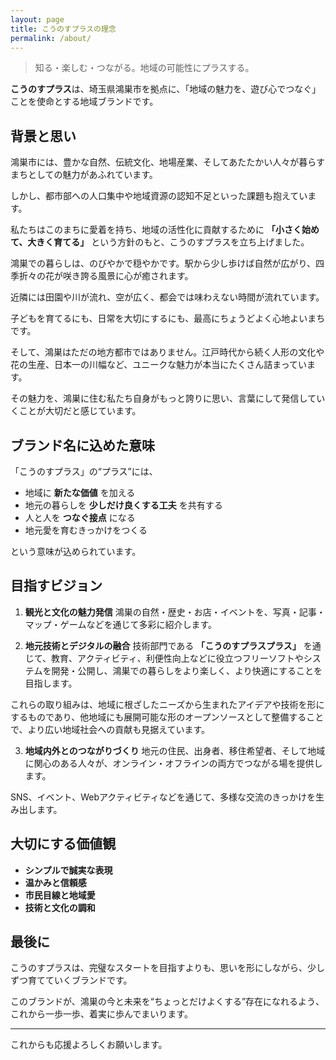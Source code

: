 ```yaml
---
layout: page
title: こうのすプラスの理念
permalink: /about/
---
```


> 知る・楽しむ・つながる。地域の可能性にプラスする。

**こうのすプラス**は、埼玉県鴻巣市を拠点に、「地域の魅力を、遊び心でつなぐ」ことを使命とする地域ブランドです。

## 背景と思い

鴻巣市には、豊かな自然、伝統文化、地場産業、そしてあたたかい人々が暮らすまちとしての魅力があふれています。

しかし、都市部への人口集中や地域資源の認知不足といった課題も抱えています。

私たちはこのまちに愛着を持ち、地域の活性化に貢献するために **「小さく始めて、大きく育てる」** という方針のもと、こうのすプラスを立ち上げました。

鴻巣での暮らしは、のびやかで穏やかです。駅から少し歩けば自然が広がり、四季折々の花が咲き誇る風景に心が癒されます。

近隣には田園や川が流れ、空が広く、都会では味わえない時間が流れています。

子どもを育てるにも、日常を大切にするにも、最高にちょうどよく心地よいまちです。

そして、鴻巣はただの地方都市ではありません。江戸時代から続く人形の文化や花の生産、日本一の川幅など、ユニークな魅力が本当にたくさん詰まっています。

その魅力を、鴻巣に住む私たち自身がもっと誇りに思い、言葉にして発信していくことが大切だと感じています。

## ブランド名に込めた意味

「こうのすプラス」の“プラス”には、

* 地域に **新たな価値** を加える
* 地元の暮らしを **少しだけ良くする工夫** を共有する
* 人と人を **つなぐ接点** になる
* 地元愛を育むきっかけをつくる

という意味が込められています。

## 目指すビジョン

1. **観光と文化の魅力発信**
   鴻巣の自然・歴史・お店・イベントを、写真・記事・マップ・ゲームなどを通じて多彩に紹介します。

2. **地元技術とデジタルの融合**
   技術部門である **「こうのすプラスプラス」** を通じて、教育、アクティビティ、利便性向上などに役立つフリーソフトやシステムを開発・公開し、鴻巣での暮らしをより楽しく、より快適にすることを目指します。

これらの取り組みは、地域に根ざしたニーズから生まれたアイデアや技術を形にするものであり、他地域にも展開可能な形のオープンソースとして整備することで、より広い地域社会への貢献も見据えています。

3. **地域内外とのつながりづくり**
   地元の住民、出身者、移住希望者、そして地域に関心のある人々が、オンライン・オフラインの両方でつながる場を提供します。

SNS、イベント、Webアクティビティなどを通じて、多様な交流のきっかけを生み出します。

## 大切にする価値観

* **シンプルで誠実な表現**
* **温かみと信頼感**
* **市民目線と地域愛**
* **技術と文化の調和**

## 最後に

こうのすプラスは、完璧なスタートを目指すよりも、思いを形にしながら、少しずつ育てていくブランドです。

このブランドが、鴻巣の今と未来を“ちょっとだけよくする”存在になれるよう、これから一歩一歩、着実に歩んでまいります。

---

これからも応援よろしくお願いします。
